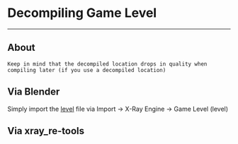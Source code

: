# Decompiling Game Level

___

## About

```admonish Warning
Keep in mind that the decompiled location drops in quality when compiling later (if you use a decompiled location)
```

## Via Blender

Simply import the [level](../../reference/file-formats/game-levels/level.md) file via Import -> X-Ray Engine -> Game Level (level)

## Via xray_re-tools
